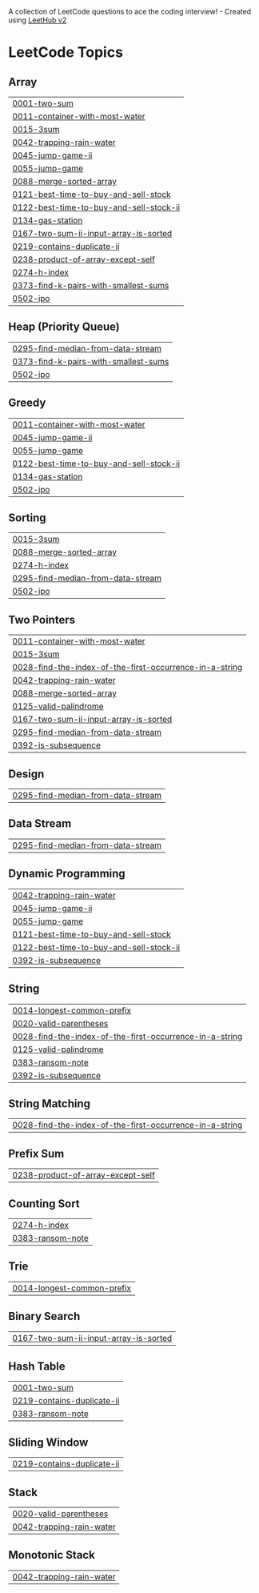 A collection of LeetCode questions to ace the coding interview! - Created using [LeetHub v2](https://github.com/arunbhardwaj/LeetHub-2.0)
<!---LeetCode Topics Start-->
# LeetCode Topics
## Array
|  |
| ------- |
| [0001-two-sum](https://github.com/Rahul1227/leetcode-150/tree/master/0001-two-sum) |
| [0011-container-with-most-water](https://github.com/Rahul1227/leetcode-150/tree/master/0011-container-with-most-water) |
| [0015-3sum](https://github.com/Rahul1227/leetcode-150/tree/master/0015-3sum) |
| [0042-trapping-rain-water](https://github.com/Rahul1227/leetcode-150/tree/master/0042-trapping-rain-water) |
| [0045-jump-game-ii](https://github.com/Rahul1227/leetcode-150/tree/master/0045-jump-game-ii) |
| [0055-jump-game](https://github.com/Rahul1227/leetcode-150/tree/master/0055-jump-game) |
| [0088-merge-sorted-array](https://github.com/Rahul1227/leetcode-150/tree/master/0088-merge-sorted-array) |
| [0121-best-time-to-buy-and-sell-stock](https://github.com/Rahul1227/leetcode-150/tree/master/0121-best-time-to-buy-and-sell-stock) |
| [0122-best-time-to-buy-and-sell-stock-ii](https://github.com/Rahul1227/leetcode-150/tree/master/0122-best-time-to-buy-and-sell-stock-ii) |
| [0134-gas-station](https://github.com/Rahul1227/leetcode-150/tree/master/0134-gas-station) |
| [0167-two-sum-ii-input-array-is-sorted](https://github.com/Rahul1227/leetcode-150/tree/master/0167-two-sum-ii-input-array-is-sorted) |
| [0219-contains-duplicate-ii](https://github.com/Rahul1227/leetcode-150/tree/master/0219-contains-duplicate-ii) |
| [0238-product-of-array-except-self](https://github.com/Rahul1227/leetcode-150/tree/master/0238-product-of-array-except-self) |
| [0274-h-index](https://github.com/Rahul1227/leetcode-150/tree/master/0274-h-index) |
| [0373-find-k-pairs-with-smallest-sums](https://github.com/Rahul1227/leetcode-150/tree/master/0373-find-k-pairs-with-smallest-sums) |
| [0502-ipo](https://github.com/Rahul1227/leetcode-150/tree/master/0502-ipo) |
## Heap (Priority Queue)
|  |
| ------- |
| [0295-find-median-from-data-stream](https://github.com/Rahul1227/leetcode-150/tree/master/0295-find-median-from-data-stream) |
| [0373-find-k-pairs-with-smallest-sums](https://github.com/Rahul1227/leetcode-150/tree/master/0373-find-k-pairs-with-smallest-sums) |
| [0502-ipo](https://github.com/Rahul1227/leetcode-150/tree/master/0502-ipo) |
## Greedy
|  |
| ------- |
| [0011-container-with-most-water](https://github.com/Rahul1227/leetcode-150/tree/master/0011-container-with-most-water) |
| [0045-jump-game-ii](https://github.com/Rahul1227/leetcode-150/tree/master/0045-jump-game-ii) |
| [0055-jump-game](https://github.com/Rahul1227/leetcode-150/tree/master/0055-jump-game) |
| [0122-best-time-to-buy-and-sell-stock-ii](https://github.com/Rahul1227/leetcode-150/tree/master/0122-best-time-to-buy-and-sell-stock-ii) |
| [0134-gas-station](https://github.com/Rahul1227/leetcode-150/tree/master/0134-gas-station) |
| [0502-ipo](https://github.com/Rahul1227/leetcode-150/tree/master/0502-ipo) |
## Sorting
|  |
| ------- |
| [0015-3sum](https://github.com/Rahul1227/leetcode-150/tree/master/0015-3sum) |
| [0088-merge-sorted-array](https://github.com/Rahul1227/leetcode-150/tree/master/0088-merge-sorted-array) |
| [0274-h-index](https://github.com/Rahul1227/leetcode-150/tree/master/0274-h-index) |
| [0295-find-median-from-data-stream](https://github.com/Rahul1227/leetcode-150/tree/master/0295-find-median-from-data-stream) |
| [0502-ipo](https://github.com/Rahul1227/leetcode-150/tree/master/0502-ipo) |
## Two Pointers
|  |
| ------- |
| [0011-container-with-most-water](https://github.com/Rahul1227/leetcode-150/tree/master/0011-container-with-most-water) |
| [0015-3sum](https://github.com/Rahul1227/leetcode-150/tree/master/0015-3sum) |
| [0028-find-the-index-of-the-first-occurrence-in-a-string](https://github.com/Rahul1227/leetcode-150/tree/master/0028-find-the-index-of-the-first-occurrence-in-a-string) |
| [0042-trapping-rain-water](https://github.com/Rahul1227/leetcode-150/tree/master/0042-trapping-rain-water) |
| [0088-merge-sorted-array](https://github.com/Rahul1227/leetcode-150/tree/master/0088-merge-sorted-array) |
| [0125-valid-palindrome](https://github.com/Rahul1227/leetcode-150/tree/master/0125-valid-palindrome) |
| [0167-two-sum-ii-input-array-is-sorted](https://github.com/Rahul1227/leetcode-150/tree/master/0167-two-sum-ii-input-array-is-sorted) |
| [0295-find-median-from-data-stream](https://github.com/Rahul1227/leetcode-150/tree/master/0295-find-median-from-data-stream) |
| [0392-is-subsequence](https://github.com/Rahul1227/leetcode-150/tree/master/0392-is-subsequence) |
## Design
|  |
| ------- |
| [0295-find-median-from-data-stream](https://github.com/Rahul1227/leetcode-150/tree/master/0295-find-median-from-data-stream) |
## Data Stream
|  |
| ------- |
| [0295-find-median-from-data-stream](https://github.com/Rahul1227/leetcode-150/tree/master/0295-find-median-from-data-stream) |
## Dynamic Programming
|  |
| ------- |
| [0042-trapping-rain-water](https://github.com/Rahul1227/leetcode-150/tree/master/0042-trapping-rain-water) |
| [0045-jump-game-ii](https://github.com/Rahul1227/leetcode-150/tree/master/0045-jump-game-ii) |
| [0055-jump-game](https://github.com/Rahul1227/leetcode-150/tree/master/0055-jump-game) |
| [0121-best-time-to-buy-and-sell-stock](https://github.com/Rahul1227/leetcode-150/tree/master/0121-best-time-to-buy-and-sell-stock) |
| [0122-best-time-to-buy-and-sell-stock-ii](https://github.com/Rahul1227/leetcode-150/tree/master/0122-best-time-to-buy-and-sell-stock-ii) |
| [0392-is-subsequence](https://github.com/Rahul1227/leetcode-150/tree/master/0392-is-subsequence) |
## String
|  |
| ------- |
| [0014-longest-common-prefix](https://github.com/Rahul1227/leetcode-150/tree/master/0014-longest-common-prefix) |
| [0020-valid-parentheses](https://github.com/Rahul1227/leetcode-150/tree/master/0020-valid-parentheses) |
| [0028-find-the-index-of-the-first-occurrence-in-a-string](https://github.com/Rahul1227/leetcode-150/tree/master/0028-find-the-index-of-the-first-occurrence-in-a-string) |
| [0125-valid-palindrome](https://github.com/Rahul1227/leetcode-150/tree/master/0125-valid-palindrome) |
| [0383-ransom-note](https://github.com/Rahul1227/leetcode-150/tree/master/0383-ransom-note) |
| [0392-is-subsequence](https://github.com/Rahul1227/leetcode-150/tree/master/0392-is-subsequence) |
## String Matching
|  |
| ------- |
| [0028-find-the-index-of-the-first-occurrence-in-a-string](https://github.com/Rahul1227/leetcode-150/tree/master/0028-find-the-index-of-the-first-occurrence-in-a-string) |
## Prefix Sum
|  |
| ------- |
| [0238-product-of-array-except-self](https://github.com/Rahul1227/leetcode-150/tree/master/0238-product-of-array-except-self) |
## Counting Sort
|  |
| ------- |
| [0274-h-index](https://github.com/Rahul1227/leetcode-150/tree/master/0274-h-index) |
| [0383-ransom-note](https://github.com/Rahul1227/leetcode-150/tree/master/0383-ransom-note) |
## Trie
|  |
| ------- |
| [0014-longest-common-prefix](https://github.com/Rahul1227/leetcode-150/tree/master/0014-longest-common-prefix) |
## Binary Search
|  |
| ------- |
| [0167-two-sum-ii-input-array-is-sorted](https://github.com/Rahul1227/leetcode-150/tree/master/0167-two-sum-ii-input-array-is-sorted) |
## Hash Table
|  |
| ------- |
| [0001-two-sum](https://github.com/Rahul1227/leetcode-150/tree/master/0001-two-sum) |
| [0219-contains-duplicate-ii](https://github.com/Rahul1227/leetcode-150/tree/master/0219-contains-duplicate-ii) |
| [0383-ransom-note](https://github.com/Rahul1227/leetcode-150/tree/master/0383-ransom-note) |
## Sliding Window
|  |
| ------- |
| [0219-contains-duplicate-ii](https://github.com/Rahul1227/leetcode-150/tree/master/0219-contains-duplicate-ii) |
## Stack
|  |
| ------- |
| [0020-valid-parentheses](https://github.com/Rahul1227/leetcode-150/tree/master/0020-valid-parentheses) |
| [0042-trapping-rain-water](https://github.com/Rahul1227/leetcode-150/tree/master/0042-trapping-rain-water) |
## Monotonic Stack
|  |
| ------- |
| [0042-trapping-rain-water](https://github.com/Rahul1227/leetcode-150/tree/master/0042-trapping-rain-water) |
<!---LeetCode Topics End-->